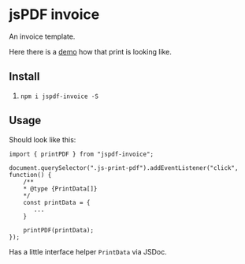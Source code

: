 # jsPDF invoice

An invoice template.

Here there is a [demo](https://andrekelling.github.io/jspdf-template/) how that print is looking like.

## Install

1. `npm i jspdf-invoice -S`

## Usage

Should look like this:

```
import { printPDF } from "jspdf-invoice";

document.querySelector(".js-print-pdf").addEventListener("click", function() {
    /**
    * @type {PrintData[]}
    */
    const printData = {
       ...
    }
    
    printPDF(printData);
});
```

Has a little interface helper `PrintData` via JSDoc.
